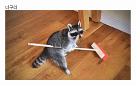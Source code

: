 너구리 <br>
<img src="/assets/image/KakaoTalk_20190313_203125409.jpg" width="80%" height="80%" title="너구리" alt="너구리"/>
